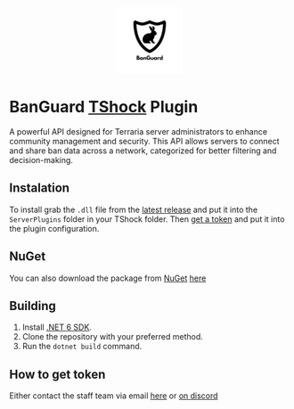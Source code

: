 <p align="center">
  <img src="https://github.com/BanGuard-TShock/plugin/blob/main/logo.png?raw=true" alt="alt text" height="120px">
</p>

# BanGuard [TShock](https://github.com/Pryaxis/TShock) Plugin

A powerful API designed for Terraria server administrators to enhance community management and security. This API allows servers to connect and share ban data across a network, categorized for better filtering and decision-making.

## Instalation

To install grab the `.dll` file from the [latest release](https://github.com/BanGuard-TShock/plugin/releases/latest) and put it into the `ServerPlugins` folder in your TShock folder. Then [get a token](#how-to-get-token) and put it into the plugin configuration.

## NuGet

You can also download the package from [NuGet](https://www.nuget.org) [here](https://www.nuget.org/packages/BanGuard)

## Building

1. Install [.NET 6 SDK](https://dotnet.microsoft.com/en-us/download/dotnet/6.0).
2. Clone the repository with your preferred method.
3. Run the `dotnet build` command.

## How to get token
Either contact the staff team via email [here](mailto:contact@banguard.uk) or [on discord](https://discord.com/users/292672828233482250)
